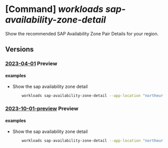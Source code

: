 # [Command] _workloads sap-availability-zone-detail_

Show the recommended SAP Availability Zone Pair Details for your region.

## Versions

### [2023-04-01](/Resources/mgmt-plane/L3N1YnNjcmlwdGlvbnMve30vcHJvdmlkZXJzL21pY3Jvc29mdC53b3JrbG9hZHMvbG9jYXRpb25zL3t9L3NhcHZpcnR1YWxpbnN0YW5jZW1ldGFkYXRhL2RlZmF1bHQvZ2V0YXZhaWxhYmlsaXR5em9uZWRldGFpbHM=/2023-04-01.xml) **Preview**

<!-- mgmt-plane /subscriptions/{}/providers/microsoft.workloads/locations/{}/sapvirtualinstancemetadata/default/getavailabilityzonedetails 2023-04-01 -->

#### examples

- Show the sap availability zone detail
    ```bash
        workloads sap-availability-zone-detail --app-location "northeurope" --database-type "HANA" --sap-product "S4HANA" --location "northeurope"
    ```

### [2023-10-01-preview](/Resources/mgmt-plane/L3N1YnNjcmlwdGlvbnMve30vcHJvdmlkZXJzL21pY3Jvc29mdC53b3JrbG9hZHMvbG9jYXRpb25zL3t9L3NhcHZpcnR1YWxpbnN0YW5jZW1ldGFkYXRhL2RlZmF1bHQvZ2V0YXZhaWxhYmlsaXR5em9uZWRldGFpbHM=/2023-10-01-preview.xml) **Preview**

<!-- mgmt-plane /subscriptions/{}/providers/microsoft.workloads/locations/{}/sapvirtualinstancemetadata/default/getavailabilityzonedetails 2023-10-01-preview -->

#### examples

- Show the sap availability zone detail
    ```bash
        workloads sap-availability-zone-detail --app-location "northeurope" --database-type "HANA" --sap-product "S4HANA" --location "northeurope"
    ```
